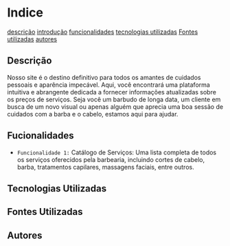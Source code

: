 # Indice 
[descrição](#descrição)
[introdução](#introdução)
[funcionalidades](#funcionalidades)
[tecnologias utilizadas](#tecnologias-utilizadas)
[Fontes utilizadas](#fontes-utilizadas)
[autores](#autores)

## Descrição
Nosso site é o destino definitivo para todos os amantes de cuidados pessoais e aparência impecável. Aqui, você encontrará uma plataforma intuitiva e abrangente dedicada a fornecer informações atualizadas sobre os preços de serviços. Seja você um barbudo de longa data, um cliente em busca de um novo visual ou apenas alguém que aprecia uma boa sessão de cuidados com a barba e o cabelo, estamos aqui para ajudar.
 
## Fucionalidades
* ``Funcionalidade 1:`` Catálogo de Serviços: Uma lista completa de todos os serviços oferecidos pela barbearia, incluindo cortes de cabelo, barba, tratamentos capilares, massagens faciais, entre outros.

 
## Tecnologias Utilizadas

## Fontes Utilizadas


## Autores